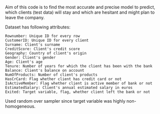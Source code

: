  Aim of this code is to find the most accurate and precise model to predict, which clients (test data) will stay and which are hesitant and might plan to leave the company.
 
 Dataset has following attributes:

    Rownumber: Unique ID for every row
    CustomerID: Unique ID for every client
    Surname: Client's surname
    CreditScore: Client's credit score
    Geography: Country of client's origin
    Gender: Client's gender
    Age: Client's age
    Tenure: Number of years for which the client has been with the bank
    Balance: Client's balance on account
    NumOfProducts: Number of client's products
    HasCrCard: Flag whether client has credit card or not
    IsActiveMember: Flag whether client is active member of bank or not
    EstimatedSalary: Client's annual estimated salary in euros
    Exited: Target variable, flag, whether client left the bank or not



Used random over sampler since target variable was highly non-homogeneous.
